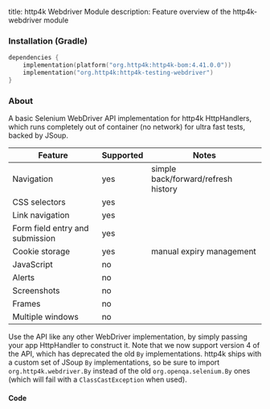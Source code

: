 title: http4k Webdriver Module
description: Feature overview of the http4k-webdriver module

### Installation (Gradle)

```kotlin
dependencies {
    implementation(platform("org.http4k:http4k-bom:4.41.0.0"))
    implementation("org.http4k:http4k-testing-webdriver")
}
```

### About

A basic Selenium WebDriver API implementation for http4k HttpHandlers, which runs completely out of container (no network) for ultra fast tests, backed by JSoup.

| Feature | Supported | Notes |
|---------|-----------|-------|
| Navigation|yes|simple back/forward/refresh history|
| CSS selectors|yes||
| Link navigation|yes||
| Form field entry and submission|yes||
| Cookie storage|yes|manual expiry management|
| JavaScript|no||
| Alerts|no||
| Screenshots|no||
| Frames|no||
| Multiple windows|no||

Use the API like any other WebDriver implementation, by simply passing your app HttpHandler to construct it. Note that we now support version 4 of the API, which has deprecated the old `By` implementations. 
http4k ships with a custom set of JSoup `By` implementations, so be sure to import `org.http4k.webdriver.By` instead of the old `org.openqa.selenium.By` ones (which will fail with a `ClassCastException` 
when used).

#### Code [<img class="octocat"/>](https://github.com/http4k/http4k/blob/master/src/docs/guide/reference/webdriver/example.kt)

<script src="https://gist-it.appspot.com/https://github.com/http4k/http4k/blob/master/src/docs/guide/reference/webdriver/example.kt"></script>

[http4k]: https://http4k.org

